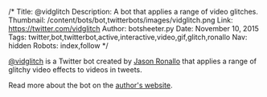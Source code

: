 /*
Title: @vidglitch
Description: A bot that applies a range of video glitches.
Thumbnail: /content/bots/bot,twitterbots/images/vidglitch.png
Link: https://twitter.com/vidglitch
Author: botsheeter.py
Date: November 10, 2015
Tags: twitter,bot,twitterbot,active,interactive,video,gif,glitch,ronallo
Nav: hidden
Robots: index,follow
*/

[@vidglitch](https://twitter.com/vidglitch) is a Twitter bot created by [Jason Ronallo](https://twitter.com/ronallo) that applies a range of glitchy video effects to videos in tweets. 

Read more about the bot on the [author's website](http://ronallo.com/bots/vidglitch/).
